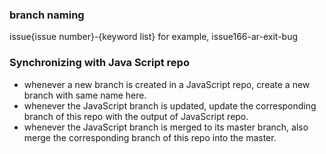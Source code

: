 ### branch naming
issue{issue number}-{keyword list}
for example, issue166-ar-exit-bug

### Synchronizing with Java Script repo
- whenever a new branch is created in a JavaScript repo, create a new branch with same name here.
- whenever the JavaScript branch is updated, update the corresponding branch of this repo with the output of JavaScript repo.
- whenever the JavaScript branch is merged to its master branch, also merge the corresponding branch of this repo into the master. 

 